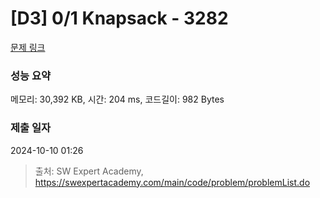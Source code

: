 # [D3] 0/1 Knapsack - 3282 

[문제 링크](https://swexpertacademy.com/main/code/problem/problemDetail.do?contestProbId=AWBJAVpqrzQDFAWr) 

### 성능 요약

메모리: 30,392 KB, 시간: 204 ms, 코드길이: 982 Bytes

### 제출 일자

2024-10-10 01:26



> 출처: SW Expert Academy, https://swexpertacademy.com/main/code/problem/problemList.do